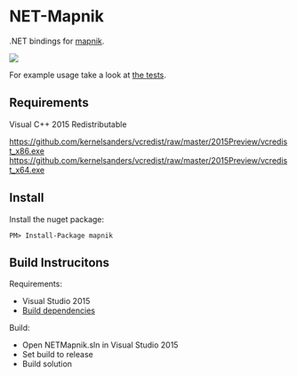 NET-Mapnik
==========

.NET bindings for [mapnik](https://github.com/mapnik/mapnik).

[![](http://img.shields.io/nuget/v/mapnik.svg?style=flat-square)](https://www.nuget.org/packages/mapnik/)

For example usage take a look at [the tests](NETMapnik.Test).

Requirements
------------

Visual C++ 2015 Redistributable

https://github.com/kernelsanders/vcredist/raw/master/2015Preview/vcredist_x86.exe
https://github.com/kernelsanders/vcredist/raw/master/2015Preview/vcredist_x64.exe

Install
-------
Install the nuget package:
```
PM> Install-Package mapnik
```

Build Instrucitons
------------------

Requirements:
  - Visual Studio 2015
  - [Build dependencies](lib/readme.md)

Build:
  - Open NETMapnik.sln in Visual Studio 2015
  - Set build to release
  - Build solution
